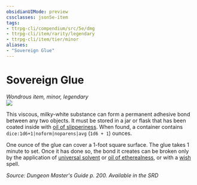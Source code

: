 ```yaml
---
obsidianUIMode: preview
cssclasses: json5e-item
tags:
- ttrpg-cli/compendium/src/5e/dmg
- ttrpg-cli/item/rarity/legendary
- ttrpg-cli/item/tier/minor
aliases: 
- "Sovereign Glue"
---
```

# Sovereign Glue
*Wondrous item, minor, legendary*  
![](3-Mechanics/CLI/items/img/sovereign-glue.webp#right)


This viscous, milky-white substance can form a permanent adhesive bond between any two objects. It must be stored in a jar or flask that has been coated inside with [oil of slipperiness](3-Mechanics/CLI/items/oil-of-slipperiness.md). When found, a container contains `dice:1d6+1|noform|noparens|avg` (`1d6 + 1`) ounces.

One ounce of the glue can cover a 1-foot square surface. The glue takes 1 minute to set. Once it has done so, the bond it creates can be broken only by the application of [universal solvent](3-Mechanics/CLI/items/universal-solvent.md) or [oil of etherealness](3-Mechanics/CLI/items/oil-of-etherealness.md), or with a [wish](3-Mechanics/CLI/spells/wish.md) spell.

*Source: Dungeon Master's Guide p. 200. Available in the <span title='Systems Reference Document (5.1)'>SRD</span>*